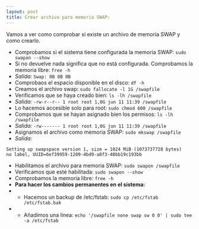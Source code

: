 ```yaml
---
layout: post
title: Crear archivo para memoria SWAP:
---
```


Vamos a ver como comprobar si existe un archivo de memoria SWAP y como crearlo.

* Comprobamos si el sistema tiene configurada la memoria SWAP:
```sudo swapon --show```
* Si no devuelve nada significa que no está configurada. Comprobamos la memoria libre:
```free -h```
* *Salida:*
```Swap: 0B 0B 0B```
* Comprobaos el espacio disponible en el disco:
```df -h```
* Creamos el archivo swap:
```sudo fallocate -l 1G /swapfile```
* Verificamos que se haya creado bien:
```ls -lh /swapfile```
* *Salida:*
```-rw-r--r-- 1 root root 1,0G jun 11 11:39 /swapfile```
* Lo hacemos accesible solo para root:
```sudo chmod 600 /swapfile```
* Comprobamos que se hayan asignado bien los permisos:
```ls -lh /swapfile```
* *Salida:*
```-rw------- 1 root root 1,0G jun 11 11:39 /swapfile```
* Asignamos el archivo como memoria SWAP:
```sudo mkswap /swapfile```
* *Salida:*
```
Setting up swapspace version 1, size = 1024 MiB (1073737728 bytes)
no label, UUID=6ef39959-1209-4bd9-a8f3-48bb19c193bb
```
* Habilitamos el archivo para memoria SWAP:
```sudo swapon /swapfile```
* Verificamos que esté habilitada:
```sudo swapon --show```
* Comprobamos la memoria libre:
```free -h```
* **Para hacer los cambios permanentes en el sistema:**
* * Hacemos un backup de /etc/fstab:
```sudo cp /etc/fstab /etc/fstab.bak```
* * Añadimos una línea:
```echo '/swapfile none swap sw 0 0' | sudo tee -a /etc/fstab```
